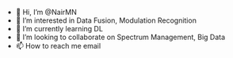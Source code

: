 - 👋 Hi, I’m @NairMN
- 👀 I’m interested in Data Fusion, Modulation Recognition
- 🌱 I’m currently learning DL
- 💞️ I’m looking to collaborate on Spectrum Management, Big Data
- 📫 How to reach me email

<!---
NairMN/NairMN is a ✨ special ✨ repository because its `README.md` (this file) appears on your GitHub profile.
You can click the Preview link to take a look at your changes.
--->
